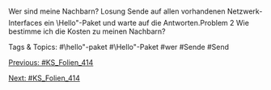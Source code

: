Wer sind meine Nachbarn?
Losung
Sende auf allen vorhandenen Netzwerk-Interfaces ein \Hello"-Paket und warte auf
die Antworten.Problem 2
Wie bestimme ich die Kosten zu meinen Nachbarn?

   Tags & Topics:
   #\hello"-paket
   #\Hello"-Paket
   #wer
   #Sende
   #Send

[Previous: #KS_Folien_414](KS_Folien_414.md)

[Next: #KS_Folien_414](KS_Folien_414.md)